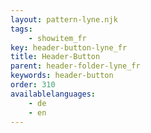 ```yaml
---
layout: pattern-lyne.njk
tags: 
    - showitem_fr
key: header-button-lyne_fr
title: Header-Button
parent: header-folder-lyne_fr
keywords: header-button
order: 310
availablelanguages: 
    - de
    - en
---
```

